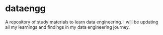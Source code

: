# dataengg
A repository of study materials to learn data engineering. I will be updating all my learnings and findings in my data engineering journey.
